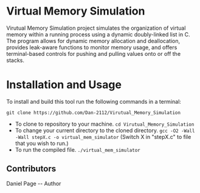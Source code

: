 Virtual Memory Simulation
==========================

Virutual Memory Simulation project simulates the organization of virtual memory within a running process using a dynamic doubly-linked list in C.  The program allows for dynamic memory allocation and deallocation, provides leak-aware functions to monitor memory usage, and offers terminal-based controls for pushing and pulling values onto or off the stacks.


Installation and Usage
======================

To install and build this tool run the following commands in a terminal:

```git clone https://github.com/Dan-2112/Virutual_Memory_Simulation```
- To clone to repository to your machine.
```cd Virutual_Memory_Simulation```
- To change your current directory to the cloned directory.
```gcc -O2 -Wall -Wall stepX.c -o virtual_mem_simulator``` (Switch X in "stepX.c" to file that you wish to run.)
- To run the compiled file.
```./virtual_mem_simulator```

Contributors
-------------------------------------------------------------
Daniel Page -- Author

